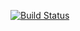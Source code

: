 
[![Build Status](https://travis-ci.org/smpavlenko/aws-lambda-provisioning-methods.svg?branch=master)](https://travis-ci.org/smpavlenko/aws-lambda-provisioning-methods)